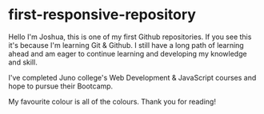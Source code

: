 # first-responsive-repository
Hello I'm Joshua, this is one of my first Github repositories. If you see this it's because I'm
learning Git & Github. I still have a long path of learning ahead and am eager to continue learning
and developing my knowledge and skill. 

I've completed Juno college's Web Development & JavaScript courses and hope to pursue their Bootcamp. 



My favourite colour is all of the colours. 
Thank you for reading! 
